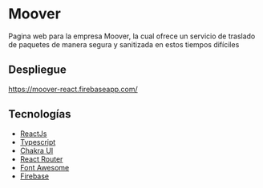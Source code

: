 # Moover

Pagina web para la empresa Moover, la cual ofrece un
servicio de traslado de paquetes de manera segura y sanitizada en estos tiempos difíciles

## Despliegue
https://moover-react.firebaseapp.com/

## Tecnologías

 - [ReactJs](https://es.reactjs.org/)
 - [Typescript](https://www.typescriptlang.org/)
 - [Chakra UI](https://chakra-ui.com/)
 - [React Router](https://reactrouter.com/)
 - [Font Awesome](https://fontawesome.com/)
 - [Firebase](https://firebase.google.com/)


